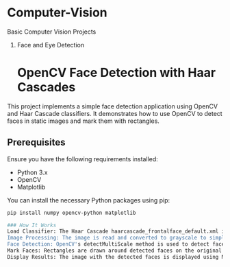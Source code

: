 # Computer-Vision
Basic Computer Vision Projects
1. Face and Eye Detection

   # OpenCV Face Detection with Haar Cascades

This project implements a simple face detection application using OpenCV and Haar Cascade classifiers. It demonstrates how to use OpenCV to detect faces in static images and mark them with rectangles.

## Prerequisites

Ensure you have the following requirements installed:

- Python 3.x
- OpenCV
- Matplotlib

You can install the necessary Python packages using pip:

```bash
pip install numpy opencv-python matplotlib

### How It Works
Load Classifier: The Haar Cascade haarcascade_frontalface_default.xml is loaded using OpenCV's CascadeClassifier.
Image Processing: The image is read and converted to grayscale to simplify the detection process.
Face Detection: OpenCV's detectMultiScale method is used to detect faces. Detected faces are returned as rectangles with coordinates.
Mark Faces: Rectangles are drawn around detected faces on the original image.
Display Results: The image with the detected faces is displayed using Matplotlib.
